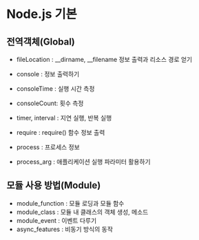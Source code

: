 # Node.js 기본

## 전역객체(Global)

- fileLocation : __dirname, __filename 정보 출력과 리소스 경로 얻기
- console : 정보 출력하기
- consoleTime : 실행 시간 측정
- consoleCount: 횟수 측정
- timer, interval : 지연 실행, 반복 실행


- require : require() 함수 정보 출력

- process : 프로세스 정보
- process_arg : 애플리케이션 실행 파라미터 활용하기

## 모듈 사용 방법(Module)

- module_function : 모듈 로딩과 모듈 함수
- module_class : 모듈 내 클래스의 객체 생성, 메소드
- module_event : 이벤트 다루기
- async_features : 비동기 방식의 동작
